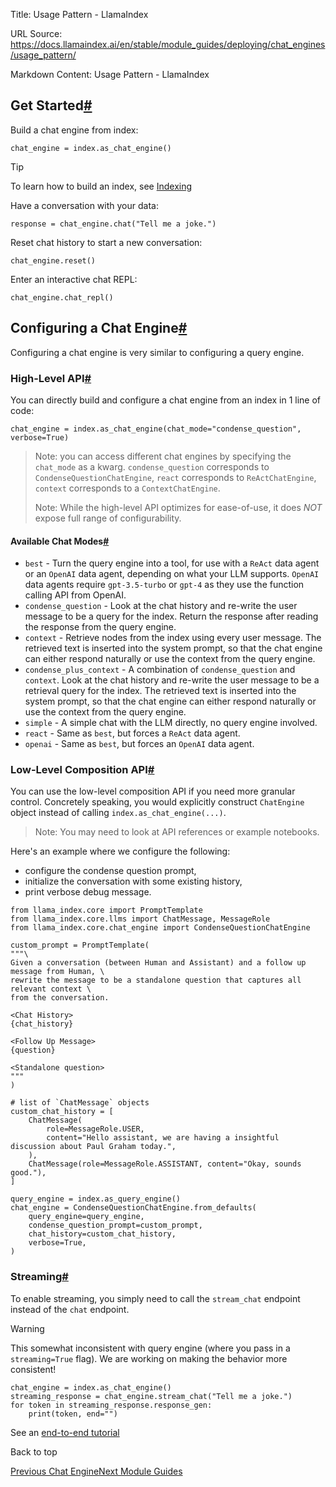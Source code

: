 Title: Usage Pattern - LlamaIndex

URL Source: https://docs.llamaindex.ai/en/stable/module_guides/deploying/chat_engines/usage_pattern/

Markdown Content:
Usage Pattern - LlamaIndex


Get Started[#](https://docs.llamaindex.ai/en/stable/module_guides/deploying/chat_engines/usage_pattern/#get-started "Permanent link")
-------------------------------------------------------------------------------------------------------------------------------------

Build a chat engine from index:

```
chat_engine = index.as_chat_engine()
```

Tip

To learn how to build an index, see [Indexing](https://docs.llamaindex.ai/en/stable/module_guides/indexing/index_guide/)

Have a conversation with your data:

```
response = chat_engine.chat("Tell me a joke.")
```

Reset chat history to start a new conversation:

```
chat_engine.reset()
```

Enter an interactive chat REPL:

```
chat_engine.chat_repl()
```

Configuring a Chat Engine[#](https://docs.llamaindex.ai/en/stable/module_guides/deploying/chat_engines/usage_pattern/#configuring-a-chat-engine "Permanent link")
-----------------------------------------------------------------------------------------------------------------------------------------------------------------

Configuring a chat engine is very similar to configuring a query engine.

### High-Level API[#](https://docs.llamaindex.ai/en/stable/module_guides/deploying/chat_engines/usage_pattern/#high-level-api "Permanent link")

You can directly build and configure a chat engine from an index in 1 line of code:

```
chat_engine = index.as_chat_engine(chat_mode="condense_question", verbose=True)
```

> Note: you can access different chat engines by specifying the `chat_mode` as a kwarg. `condense_question` corresponds to `CondenseQuestionChatEngine`, `react` corresponds to `ReActChatEngine`, `context` corresponds to a `ContextChatEngine`.
> 
> Note: While the high-level API optimizes for ease-of-use, it does _NOT_ expose full range of configurability.

#### Available Chat Modes[#](https://docs.llamaindex.ai/en/stable/module_guides/deploying/chat_engines/usage_pattern/#available-chat-modes "Permanent link")

*   `best` - Turn the query engine into a tool, for use with a `ReAct` data agent or an `OpenAI` data agent, depending on what your LLM supports. `OpenAI` data agents require `gpt-3.5-turbo` or `gpt-4` as they use the function calling API from OpenAI.
*   `condense_question` - Look at the chat history and re-write the user message to be a query for the index. Return the response after reading the response from the query engine.
*   `context` - Retrieve nodes from the index using every user message. The retrieved text is inserted into the system prompt, so that the chat engine can either respond naturally or use the context from the query engine.
*   `condense_plus_context` - A combination of `condense_question` and `context`. Look at the chat history and re-write the user message to be a retrieval query for the index. The retrieved text is inserted into the system prompt, so that the chat engine can either respond naturally or use the context from the query engine.
*   `simple` - A simple chat with the LLM directly, no query engine involved.
*   `react` - Same as `best`, but forces a `ReAct` data agent.
*   `openai` - Same as `best`, but forces an `OpenAI` data agent.

### Low-Level Composition API[#](https://docs.llamaindex.ai/en/stable/module_guides/deploying/chat_engines/usage_pattern/#low-level-composition-api "Permanent link")

You can use the low-level composition API if you need more granular control. Concretely speaking, you would explicitly construct `ChatEngine` object instead of calling `index.as_chat_engine(...)`.

> Note: You may need to look at API references or example notebooks.

Here's an example where we configure the following:

*   configure the condense question prompt,
*   initialize the conversation with some existing history,
*   print verbose debug message.

```
from llama_index.core import PromptTemplate
from llama_index.core.llms import ChatMessage, MessageRole
from llama_index.core.chat_engine import CondenseQuestionChatEngine

custom_prompt = PromptTemplate(
"""\
Given a conversation (between Human and Assistant) and a follow up message from Human, \
rewrite the message to be a standalone question that captures all relevant context \
from the conversation.

<Chat History>
{chat_history}

<Follow Up Message>
{question}

<Standalone question>
"""
)

# list of `ChatMessage` objects
custom_chat_history = [
    ChatMessage(
        role=MessageRole.USER,
        content="Hello assistant, we are having a insightful discussion about Paul Graham today.",
    ),
    ChatMessage(role=MessageRole.ASSISTANT, content="Okay, sounds good."),
]

query_engine = index.as_query_engine()
chat_engine = CondenseQuestionChatEngine.from_defaults(
    query_engine=query_engine,
    condense_question_prompt=custom_prompt,
    chat_history=custom_chat_history,
    verbose=True,
)
```

### Streaming[#](https://docs.llamaindex.ai/en/stable/module_guides/deploying/chat_engines/usage_pattern/#streaming "Permanent link")

To enable streaming, you simply need to call the `stream_chat` endpoint instead of the `chat` endpoint.

Warning

This somewhat inconsistent with query engine (where you pass in a `streaming=True` flag). We are working on making the behavior more consistent!

```
chat_engine = index.as_chat_engine()
streaming_response = chat_engine.stream_chat("Tell me a joke.")
for token in streaming_response.response_gen:
    print(token, end="")
```

See an [end-to-end tutorial](https://docs.llamaindex.ai/en/stable/examples/customization/streaming/chat_engine_condense_question_stream_response/)

Back to top

[Previous Chat Engine](https://docs.llamaindex.ai/en/stable/module_guides/deploying/chat_engines/)[Next Module Guides](https://docs.llamaindex.ai/en/stable/module_guides/deploying/chat_engines/modules/)
